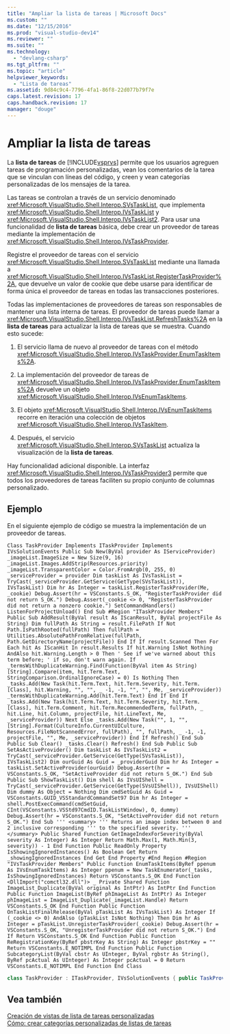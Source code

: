 ```yaml
---
title: "Ampliar la lista de tareas | Microsoft Docs"
ms.custom: ""
ms.date: "12/15/2016"
ms.prod: "visual-studio-dev14"
ms.reviewer: ""
ms.suite: ""
ms.technology: 
  - "devlang-csharp"
ms.tgt_pltfrm: ""
ms.topic: "article"
helpviewer_keywords: 
  - "Lista de tareas"
ms.assetid: 9d84c9c4-7796-4fa1-86f8-22d077b79f7e
caps.latest.revision: 17
caps.handback.revision: 17
manager: "douge"
---
```

# Ampliar la lista de tareas
La **lista de tareas** de [!INCLUDE[vsprvs](../code-quality/includes/vsprvs_md.md)] permite que los usuarios agreguen tareas de programación personalizadas, vean los comentarios de la tarea que se vinculan con líneas del código, y creen y vean categorías personalizadas de los mensajes de la tarea.  
  
 Las tareas se controlan a través de un servicio denominado <xref:Microsoft.VisualStudio.Shell.Interop.SVsTaskList>, que implementa <xref:Microsoft.VisualStudio.Shell.Interop.IVsTaskList> y <xref:Microsoft.VisualStudio.Shell.Interop.IVsTaskList2>. Para usar una funcionalidad de **lista de tareas** básica, debe crear un proveedor de tareas mediante la implementación de <xref:Microsoft.VisualStudio.Shell.Interop.IVsTaskProvider>.  
  
 Registre el proveedor de tareas con el servicio <xref:Microsoft.VisualStudio.Shell.Interop.SVsTaskList> mediante una llamada a <xref:Microsoft.VisualStudio.Shell.Interop.IVsTaskList.RegisterTaskProvider%2A>, que devuelve un valor de cookie que debe usarse para identificar de forma única el proveedor de tareas en todas las transacciones posteriores.  
  
 Todas las implementaciones de proveedores de tareas son responsables de mantener una lista interna de tareas. El proveedor de tareas puede llamar a <xref:Microsoft.VisualStudio.Shell.Interop.IVsTaskList.RefreshTasks%2A> en la **lista de tareas** para actualizar la lista de tareas que se muestra. Cuando esto sucede:  
  
1.  El servicio llama de nuevo al proveedor de tareas con el método <xref:Microsoft.VisualStudio.Shell.Interop.IVsTaskProvider.EnumTaskItems%2A>.  
  
2.  La implementación del proveedor de tareas de <xref:Microsoft.VisualStudio.Shell.Interop.IVsTaskProvider.EnumTaskItems%2A> devuelve un objeto <xref:Microsoft.VisualStudio.Shell.Interop.IVsEnumTaskItems>.  
  
3.  El objeto <xref:Microsoft.VisualStudio.Shell.Interop.IVsEnumTaskItems> recorre en iteración una colección de objetos <xref:Microsoft.VisualStudio.Shell.Interop.IVsTaskItem>.  
  
4.  Después, el servicio <xref:Microsoft.VisualStudio.Shell.Interop.SVsTaskList> actualiza la visualización de la **lista de tareas**.  
  
 Hay funcionalidad adicional disponible. La interfaz <xref:Microsoft.VisualStudio.Shell.Interop.IVsTaskProvider3> permite que todos los proveedores de tareas faciliten su propio conjunto de columnas personalizado.  
  
## Ejemplo  
 En el siguiente ejemplo de código se muestra la implementación de un proveedor de tareas.  
  
```vb#  
Class TaskProvider Implements ITaskProvider Implements IVsSolutionEvents Public Sub New(ByVal provider As IServiceProvider) _imageList.ImageSize = New Size(9, 16) _imageList.Images.AddStrip(Resources.priority) _imageList.TransparentColor = Color.FromArgb(0, 255, 0) _serviceProvider = provider Dim taskList As IVsTaskList = TryCast(_serviceProvider.GetService(GetType(SVsTaskList)), IVsTaskList) Dim hr As Integer = taskList.RegisterTaskProvider(Me, _cookie) Debug.Assert(hr = VSConstants.S_OK, "RegisterTaskProvider did not return S_OK.") Debug.Assert(_cookie <> 0, "RegisterTaskProvider did not return a nonzero cookie.") SetCommandHandlers() ListenForProjectUnload() End Sub #Region "ITaskProvider Members" Public Sub AddResult(ByVal result As IScanResult, ByVal projectFile As String) Dim fullPath As String = result.FilePath If Not Path.IsPathRooted(fullPath) Then fullPath = Utilities.AbsolutePathFromRelative(fullPath, Path.GetDirectoryName(projectFile)) End If If result.Scanned Then For Each hit As IScanHit In result.Results If hit.Warning IsNot Nothing AndAlso hit.Warning.Length > 0 Then ' See if we've warned about this term before; ' if so, don't warn again. If _termsWithDuplicateWarning.Find(Function(ByVal item As String) [String].Compare(item, hit.Term.Text, StringComparison.OrdinalIgnoreCase) = 0) Is Nothing Then _tasks.Add(New Task(hit.Term.Text, hit.Term.Severity, hit.Term.[Class], hit.Warning, "", "", _ -1, -1, "", "", Me, _serviceProvider)) _termsWithDuplicateWarning.Add(hit.Term.Text) End If End If _tasks.Add(New Task(hit.Term.Text, hit.Term.Severity, hit.Term.[Class], hit.Term.Comment, hit.Term.RecommendedTerm, fullPath, _ hit.Line, hit.Column, projectFile, hit.LineText, Me, _serviceProvider)) Next Else _tasks.Add(New Task("", 1, "", [String].Format(CultureInfo.CurrentUICulture, Resources.FileNotScannedError, fullPath), "", fullPath, _ -1, -1, projectFile, "", Me, _serviceProvider)) End If Refresh() End Sub Public Sub Clear() _tasks.Clear() Refresh() End Sub Public Sub SetAsActiveProvider() Dim taskList As IVsTaskList2 = TryCast(_serviceProvider.GetService(GetType(SVsTaskList)), IVsTaskList2) Dim ourGuid As Guid = _providerGuid Dim hr As Integer = taskList.SetActiveProvider(ourGuid) Debug.Assert(hr = VSConstants.S_OK, "SetActiveProvider did not return S_OK.") End Sub Public Sub ShowTaskList() Dim shell As IVsUIShell = TryCast(_serviceProvider.GetService(GetType(SVsUIShell)), IVsUIShell) Dim dummy As Object = Nothing Dim cmdSetGuid As Guid = VSConstants.GUID_VSStandardCommandSet97 Dim hr As Integer = shell.PostExecCommand(cmdSetGuid, CInt(VSConstants.VSStd97CmdID.TaskListWindow), 0, dummy) Debug.Assert(hr = VSConstants.S_OK, "SetActiveProvider did not return S_OK.") End Sub ''' <summary> ''' Returns an image index between 0 and 2 inclusive corresponding ''' to the specified severity. ''' </summary> Public Shared Function GetImageIndexForSeverity(ByVal severity As Integer) As Integer Return Math.Max(1, Math.Min(3, severity)) - 1 End Function Public ReadOnly Property IsShowingIgnoredInstances() As Boolean Get Return _showingIgnoredInstances End Get End Property #End Region #Region "IVsTaskProvider Members" Public Function EnumTaskItems(ByRef ppenum As IVsEnumTaskItems) As Integer ppenum = New TaskEnumerator(_tasks, IsShowingIgnoredInstances) Return VSConstants.S_OK End Function <DllImport("comctl32.dll")> _ Private Shared Function ImageList_Duplicate(ByVal original As IntPtr) As IntPtr End Function Public Function ImageList(ByRef phImageList As IntPtr) As Integer phImageList = ImageList_Duplicate(_imageList.Handle) Return VSConstants.S_OK End Function Public Function OnTaskListFinalRelease(ByVal pTaskList As IVsTaskList) As Integer If (_cookie <> 0) AndAlso (pTaskList IsNot Nothing) Then Dim hr As Integer = pTaskList.UnregisterTaskProvider(_cookie) Debug.Assert(hr = VSConstants.S_OK, "UnregisterTaskProvider did not return S_OK.") End If Return VSConstants.S_OK End Function Public Function ReRegistrationKey(ByRef pbstrKey As String) As Integer pbstrKey = "" Return VSConstants.E_NOTIMPL End Function Public Function SubcategoryList(ByVal cbstr As UInteger, ByVal rgbstr As String(), ByRef pcActual As UInteger) As Integer pcActual = 0 Return VSConstants.E_NOTIMPL End Function End Class  
```  
  
```c#  
class TaskProvider : ITaskProvider, IVsSolutionEvents { public TaskProvider(IServiceProvider provider) { _imageList.ImageSize = new Size(9, 16); _imageList.Images.AddStrip(Resources.priority); _imageList.TransparentColor = Color.FromArgb(0, 255, 0); _serviceProvider = provider; IVsTaskList taskList = _serviceProvider.GetService(typeof(SVsTaskList)) as IVsTaskList; int hr = taskList.RegisterTaskProvider(this, out _cookie); Debug.Assert(hr == VSConstants.S_OK, "RegisterTaskProvider did not return S_OK."); Debug.Assert(_cookie != 0, "RegisterTaskProvider did not return a nonzero cookie."); SetCommandHandlers(); ListenForProjectUnload(); } #region ITaskProvider Members public void AddResult(IScanResult result, string projectFile) { string fullPath = result.FilePath; if (!Path.IsPathRooted(fullPath)) { fullPath = Utilities.AbsolutePathFromRelative(fullPath, Path.GetDirectoryName(projectFile)); } if (result.Scanned) { foreach (IScanHit hit in result.Results) { if (hit.Warning != null && hit.Warning.Length > 0) { // See if we've warned about this term before; // if so, don't warn again. if (null == _termsWithDuplicateWarning.Find( delegate(string item) { return String.Compare(item, hit.Term.Text, StringComparison.OrdinalIgnoreCase) == 0; })) { _tasks.Add(new Task(hit.Term.Text, hit.Term.Severity, hit.Term.Class, hit.Warning, "", "", -1, -1, "", "", this, _serviceProvider)); _termsWithDuplicateWarning.Add(hit.Term.Text); } } _tasks.Add(new Task(hit.Term.Text, hit.Term.Severity, hit.Term.Class, hit.Term.Comment, hit.Term.RecommendedTerm, fullPath, hit.Line, hit.Column, projectFile, hit.LineText, this, _serviceProvider)); } } else { _tasks.Add(new Task("", 1, "", String.Format(CultureInfo.CurrentUICulture, Resources.FileNotScannedError, fullPath), "", fullPath, -1, -1, projectFile, "", this, _serviceProvider)); } Refresh(); } public void Clear() { _tasks.Clear(); Refresh(); } public void SetAsActiveProvider() { IVsTaskList2 taskList = _serviceProvider.GetService(typeof(SVsTaskList)) as IVsTaskList2; Guid ourGuid = _providerGuid; int hr = taskList.SetActiveProvider(ref ourGuid); Debug.Assert(hr == VSConstants.S_OK, "SetActiveProvider did not return S_OK."); } public void ShowTaskList() { IVsUIShell shell = _serviceProvider.GetService(typeof(SVsUIShell)) as IVsUIShell; object dummy = null; Guid cmdSetGuid = VSConstants.GUID_VSStandardCommandSet97; int hr = shell.PostExecCommand(ref cmdSetGuid, (int)VSConstants.VSStd97CmdID.TaskListWindow, 0, ref dummy); Debug.Assert(hr == VSConstants.S_OK, "SetActiveProvider did not return S_OK."); } /// <summary> /// Returns an image index between 0 and 2 inclusive corresponding /// to the specified severity. /// </summary> public static int GetImageIndexForSeverity(int severity) { return Math.Max(1, Math.Min(3, severity)) - 1; } public bool IsShowingIgnoredInstances { get { return _showingIgnoredInstances; } } #endregion #region IVsTaskProvider Members public int EnumTaskItems(out IVsEnumTaskItems ppenum) { ppenum = new TaskEnumerator(_tasks, IsShowingIgnoredInstances); return VSConstants.S_OK; } [DllImport("comctl32.dll")] static extern IntPtr ImageList_Duplicate(IntPtr original); public int ImageList(out IntPtr phImageList) { phImageList = ImageList_Duplicate(_imageList.Handle); return VSConstants.S_OK; } public int OnTaskListFinalRelease(IVsTaskList pTaskList) { if ((_cookie != 0) && (null != pTaskList)) { int hr = pTaskList.UnregisterTaskProvider(_cookie); Debug.Assert(hr == VSConstants.S_OK, "UnregisterTaskProvider did not return S_OK."); } return VSConstants.S_OK; } public int ReRegistrationKey(out string pbstrKey) { pbstrKey = ""; return VSConstants.E_NOTIMPL; } public int SubcategoryList(uint cbstr, string[] rgbstr, out uint pcActual) { pcActual = 0; return VSConstants.E_NOTIMPL; } }  
```  
  
## Vea también  
 [Creación de vistas de lista de tareas personalizadas](../misc/creating-custom-task-list-views.md)   
 [Cómo: crear categorías personalizadas de listas de tareas](../misc/how-to-create-custom-categories-of-task-lists.md)